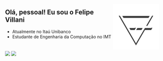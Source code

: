 [<img width="150em" align="right" src="https://github.com/F7Villani/F7Villani/blob/main/F7V%20(Com%20Sombra).png"/>](https://github.com/f7villani)

## Olá, pessoal! Eu sou o Felipe Villani

- Atualmente no Itaú Unibanco
- Estudante de Engenharia da Computação no IMT


#

<div>
    <img height="180em" src="https://github-readme-stats.vercel.app/api?username=f7villani&show_icons=true&theme=github_dark&include_all_commits=true&count_private=true&hide_border=true&hide_rank=true&hide=stars&custom_title=Felipe%27s%20GitHub%20Stats&"/>
    <img height="180em" src="https://github-readme-stats.vercel.app/api/top-langs/?username=f7villani&layout=compact&langs_count=7&theme=github_dark&hide_border=true"/>
</div>
